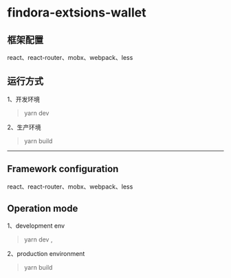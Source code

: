 # findora-extsions-wallet

## 框架配置

react、react-router、mobx、webpack、less

## 运行方式

1、开发环境

> yarn dev

2、生产环境

> yarn build

---

## Framework configuration

react、react-router、mobx、webpack、less

## Operation mode

1、development env

> yarn dev ,

2、production environment

> yarn build
